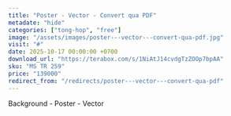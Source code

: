 ```yaml
---
title: "Poster - Vector - Convert qua PDF"
metadate: "hide"
categories: ["tong-hop", "free"]
image: "/assets/images/poster---vector---convert-qua-pdf.jpg"
visit: "#"
date: 2025-10-17 00:00:00 +0700
download_url: "https://terabox.com/s/1NiAtJ14cvdgTzZOOp7bpAA"
sku: "MS TR 259"
price: "139000"
redirect_from: "/redirects/poster---vector---convert-qua-pdf"
---
```

Background - Poster - Vector
